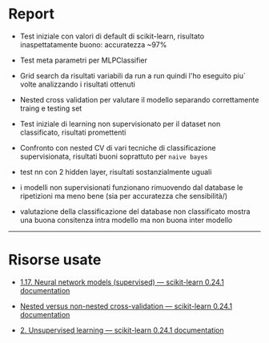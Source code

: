 # Report

* Test iniziale con valori di default di scikit-learn, risultato inaspettatamente buono: accuratezza ~97%

* Test meta parametri per MLPClassifier

* Grid search da risultati variabili da run a run quindi l'ho eseguito piu` volte analizzando i risultati ottenuti

* Nested cross validation per valutare il modello separando correttamente traing e testing set

* Test iniziale di learning non supervisionato per il dataset non classificato, risultati promettenti

* Confronto con nested CV di vari tecniche di classificazione supervisionata, risultati buoni soprattuto per `naive bayes`

* test nn con 2 hidden layer, risultati sostanzialmente uguali

* i modelli non supervisionati funzionano rimuovendo dal database le ripetizioni ma meno bene (sia per accuratezza che sensibilità/)

* valutazione della classificazione del database non classificato mostra una buona consitenza intra modello ma non buona inter modello









---

# Risorse usate

* [1.17. Neural network models (supervised) &mdash; scikit-learn 0.24.1 documentation](https://scikit-learn.org/stable/modules/neural_networks_supervised.html)

* [Nested versus non-nested cross-validation &mdash; scikit-learn 0.24.1 documentation](https://scikit-learn.org/stable/auto_examples/model_selection/plot_nested_cross_validation_iris.html)

* [2. Unsupervised learning &mdash; scikit-learn 0.24.1 documentation](https://scikit-learn.org/stable/unsupervised_learning.html)